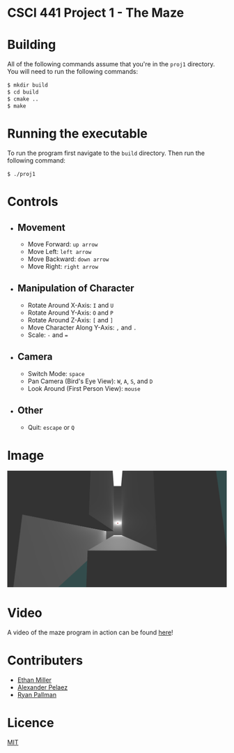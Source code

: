 # CSCI 441 Project 1 - The Maze



# Building
All of the following commands assume that you're in the `proj1` directory. You will need to run the following commands:

    $ mkdir build
    $ cd build
    $ cmake ..
    $ make
    
# Running the executable
To run the program first navigate to the `build` directory. Then run the following command:

    $ ./proj1

# Controls
* ## Movement
  * Move Forward: `up arrow`
  * Move Left: `left arrow`
  * Move Backward: `down arrow`
  * Move Right: `right arrow`
* ## Manipulation of Character
  * Rotate Around X-Axis: `I` and `U`
  * Rotate Around Y-Axis: `O` and `P`
  * Rotate Around Z-Axis: `[` and `]`
  * Move Character Along Y-Axis: `,` and `.`
  * Scale: `-` and `=`
* ## Camera
  * Switch Mode: `space`
  * Pan Camera (Bird's Eye View): `W`, `A`, `S`, and `D`
  * Look Around (First Person View): `mouse`
* ## Other
  * Quit: `escape` or `Q`

# Image
![birds-eye.png](./images/birds-eye.png)

# Video
A video of the maze program in action can be found [here](https://cloud.pallman.us/yAuvwnD1)!

# Contributers 
* [Ethan Miller](https://github.com/EthanMiller2)
* [Alexander Pelaez](https://github.com/AlexPelaez)
* [Ryan Pallman](https://github.com/cookieman768)

# Licence 
[MIT](LICENSE)


